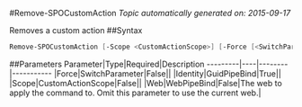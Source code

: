 #Remove-SPOCustomAction
*Topic automatically generated on: 2015-09-17*

Removes a custom action
##Syntax
```powershell
Remove-SPOCustomAction [-Scope <CustomActionScope>] [-Force [<SwitchParameter>]] [-Web <WebPipeBind>] -Identity <GuidPipeBind>
```


##Parameters
Parameter|Type|Required|Description
---------|----|--------|-----------
|Force|SwitchParameter|False||
|Identity|GuidPipeBind|True||
|Scope|CustomActionScope|False||
|Web|WebPipeBind|False|The web to apply the command to. Omit this parameter to use the current web.|
<!-- Ref: AB26933714406ABFC239CEB01A53D64B -->